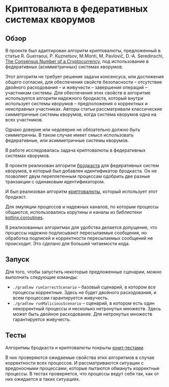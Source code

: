 # Криптовалюта в федеративных системах кворумов

## Обзор

В проекте был адаптирован алгоритм криптовалюты, предложенный в статье R. Guerraoui, P. Kuznetsov, M.Monti, M. Pavlovič, D.-A. Seredinschi, 
[The Consensus Number of a Cryptocurrency](https://arxiv.org/pdf/1906.05574.pdf), под использование в федеративных (асимметричных) системах кворумов.

Этот алгоритм не требует решения задачи консенсуса, или достижения общего согласия, для обеспечения свойств безопасности – отсутствие двойного расходования – и живучести – завершения операций – участникам системы.
Для обеспечения этих свойств в алгоритме используется алгоритм надежного бродкаста, который внутри использует системы кворумов – предположения о корректных и неисправных участниках. 
Авторы статьи рассматривали классические симметричные системы кворумов, когда система кворумов одна на всех участников.

Однако доверие или недоверие не обязательно должно быть симметричны. В таком случае имеет смысл использовать федеративные, или асимметричные системы кворумов.

В работе исследовалась задача криптовалюты в федеративных системах кворумов. 

В проекте реализован алгоритм [бродкаста](./src/main/kotlin/Broadcast.kt) для федеративных систем кворумов, в который был добавлен идентификатор бродкаста. Он не позволяет двум переплетенным процессам одобрить две разные транзакции с одинаковым идентификатором.

И был реализован алгоритм [криптовалюты](./src/main/kotlin/Cryptocurrency.kt), который использует этот бродкаст.

Для эмуляции процессов и надежных каналов, по которым процессы общаются, использовались корутины и каналы из библиотеки [kotlinx.coroutines](https://github.com/Kotlin/kotlinx.coroutines).

В реализованных алгоритмах для удобства делается допущение, что процессы надежно подписывают пересылаемые сообщения, но обработка подписей и корректности пересылаемых сообщений не происходит. Это сделано для большей читаемости кода.

## Запуск

Для того, чтобы запустить некоторые предложенные сценарии, можно выполнить следующие команды:
* `./gradlew runCorrectScenario` – базовый сценарий, в котором все процессы корректные. Здесь не будет двойного расходования, и всем процессам гарантируется живучесть.
* `./gradlew runMaliciousScenario` – сценарий, в котором есть один некорректный процессы и несколько нетронутых множеств. Здесь может быть двойное расходование. Для нетронутых множеств гарантируется живучесть.

## Тесты

Алгоритмы бродкаста и криптовалюты покрыты [юнит-тестами](./src/test/kotlin). 

В них проверяются ожидаемые свойства этих алгоритмов в случае корректности всех процессов.
И рассматриваются ситуации с вредоносными процессами, которые пытаются обмануть корректные процессы. В тестах проверяется, что процессы ведут себя так, как от них ожидается в таких ситуациях.  
